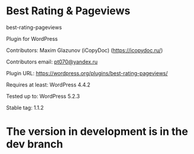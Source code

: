 # Best Rating & Pageviews
best-rating-pageviews

Plugin for WordPress

Contributors: Maxim Glazunov (iCopyDoc) (https://icopydoc.ru/)

Contributors email: pt070@yandex.ru

Plugin URL: https://wordpress.org/plugins/best-rating-pageviews/


Requires at least: WordPress 4.4.2

Tested up to: WordPress 5.2.3

Stable tag: 1.1.2

# The version in development is in the dev branch